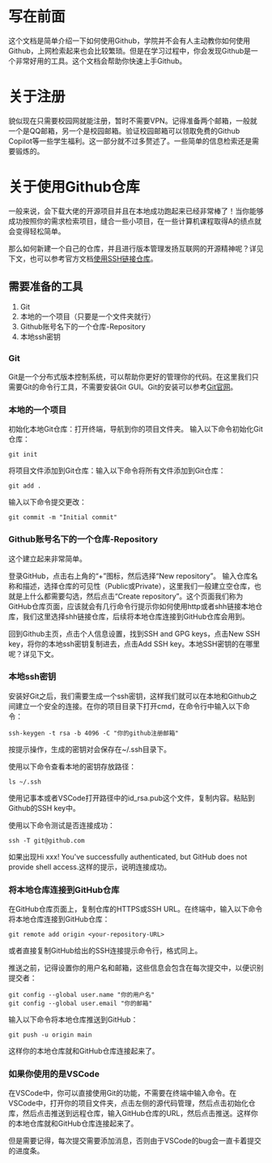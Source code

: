 # 写在前面
这个文档是简单介绍一下如何使用Github，学院并不会有人主动教你如何使用Github，上网检索起来也会比较繁琐。但是在学习过程中，你会发现Github是一个非常好用的工具。这个文档会帮助你快速上手Github。
# 关于注册
貌似现在只需要校园网就能注册，暂时不需要VPN。记得准备两个邮箱，一般就一个是QQ邮箱，另一个是校园邮箱。验证校园邮箱可以领取免费的Github Copilot等一些学生福利。这一部分就不过多赘述了。一些简单的信息检索还是需要锻炼的。
# 关于使用Github仓库
一般来说，会下载大佬的开源项目并且在本地成功跑起来已经非常棒了！当你能够成功按照你的需求检索项目，缝合一些小项目，在一些计算机课程取得A的绩点就会变得轻松简单。

那么如何新建一个自己的仓库，并且进行版本管理发扬互联网的开源精神呢？详见下文，也可以参考官方文档[使用SSH链接仓库](https://docs.github.com/en/authentication/connecting-to-github-with-ssh/about-ssh)。
## 需要准备的工具
1. Git
2. 本地的一个项目（只要是一个文件夹就行）
3. Github账号名下的一个仓库-Repository
4. 本地ssh密钥

### Git
Git是一个分布式版本控制系统，可以帮助你更好的管理你的代码。在这里我们只需要Git的命令行工具，不需要安装Git GUI。Git的安装可以参考[Git官网](https://git-scm.com/)。
### 本地的一个项目
初始化本地Git仓库：打开终端，导航到你的项目文件夹。
输入以下命令初始化Git仓库：
```shell
git init
```
将项目文件添加到Git仓库：输入以下命令将所有文件添加到Git仓库：
```shell
git add .
```
输入以下命令提交更改：
```shell
git commit -m "Initial commit"
```
### Github账号名下的一个仓库-Repository
这个建立起来非常简单。

登录GitHub，点击右上角的“+”图标，然后选择“New repository”。
输入仓库名称和描述，选择仓库的可见性（Public或Private），这里我们一般建立空仓库，也就是上什么都需要勾选，然后点击“Create repository”。这个页面我们称为GitHub仓库页面，应该就会有几行命令行提示你如何使用http或者shh链接本地仓库，我们这里选择shh链接仓库，后续将本地仓库连接到GitHub仓库会用到。

回到Github主页，点击个人信息设置，找到SSH and GPG keys，点击New SSH key，将你的本地ssh密钥复制进去，点击Add SSH key。本地SSH密钥的在哪里呢？详见下文。

### 本地ssh密钥
安装好Git之后，我们需要生成一个ssh密钥，这样我们就可以在本地和Github之间建立一个安全的连接。在你的项目目录下打开cmd，在命令行中输入以下命令：
```shell
ssh-keygen -t rsa -b 4096 -C "你的github注册邮箱"
```
按提示操作，生成的密钥对会保存在~/.ssh目录下。

使用以下命令查看本地的密钥存放路径：
```shell
ls ~/.ssh
```
使用记事本或者VSCode打开路径中的id_rsa.pub这个文件，复制内容。粘贴到Github的SSH key中。

使用以下命令测试是否连接成功：
```shell
ssh -T git@github.com
```
如果出现Hi xxx! You've successfully authenticated, but GitHub does not provide shell access.这样的提示，说明连接成功。
### 将本地仓库连接到GitHub仓库
在GitHub仓库页面上，复制仓库的HTTPS或SSH URL。在终端中，输入以下命令将本地仓库连接到GitHub仓库：
```shell
git remote add origin <your-repository-URL>
```
或者直接复制GitHub给出的SSH连接提示命令行，格式同上。

推送之前，记得设置你的用户名和邮箱，这些信息会包含在每次提交中，以便识别提交者：
```shell
git config --global user.name "你的用户名"
git config --global user.email "你的邮箱"
```

输入以下命令将本地仓库推送到GitHub：
```shell
git push -u origin main
```
这样你的本地仓库就和GitHub仓库连接起来了。

### 如果你使用的是VSCode
在VSCode中，你可以直接使用Git的功能，不需要在终端中输入命令。在VSCode中，打开你的项目文件夹，点击左侧的源代码管理，然后点击初始化仓库，然后点击推送到远程仓库，输入GitHub仓库的URL，然后点击推送。这样你的本地仓库就和GitHub仓库连接起来了。

但是需要记得，每次提交需要添加消息，否则由于VSCode的bug会一直卡着提交的进度条。